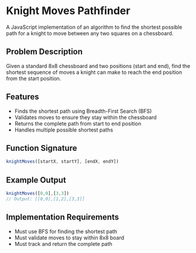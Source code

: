 # Knight Moves Pathfinder

A JavaScript implementation of an algorithm to find the shortest possible path for a knight to move between any two squares on a chessboard.

## Problem Description
Given a standard 8x8 chessboard and two positions (start and end), find the shortest sequence of moves a knight can make to reach the end position from the start position.

## Features
- Finds the shortest path using Breadth-First Search (BFS)
- Validates moves to ensure they stay within the chessboard
- Returns the complete path from start to end position
- Handles multiple possible shortest paths

## Function Signature
```javascript
knightMoves([startX, startY], [endX, endY])
```

## Example Output
```javascript
knightMoves([0,0],[3,3])
// Output: [[0,0],[1,2],[3,3]]
```

## Implementation Requirements
- Must use BFS for finding the shortest path
- Must validate moves to stay within 8x8 board
- Must track and return the complete path